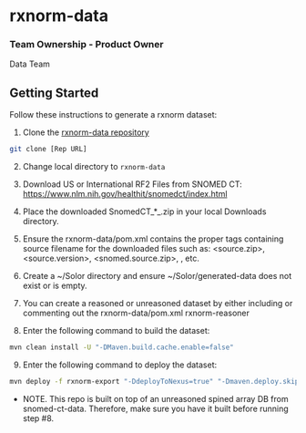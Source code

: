 # rxnorm-data

### Team Ownership - Product Owner
Data Team

## Getting Started

Follow these instructions to generate a rxnorm dataset:

1. Clone the [rxnorm-data repository](https://github.com/ikmdev/rxnorm-data)

```bash
git clone [Rep URL]
```

2. Change local directory to `rxnorm-data`

3. Download US or International RF2 Files from SNOMED CT: https://www.nlm.nih.gov/healthit/snomedct/index.html

4. Place the downloaded SnomedCT_*_.zip in your local Downloads directory.

5. Ensure the rxnorm-data/pom.xml contains the proper tags containing source filename for the downloaded files such as:
   <source.zip>, <source.version>, <snomed.source.zip>, <starterSet>, etc.

6. Create a ~/Solor directory and ensure ~/Solor/generated-data does not exist or is empty.

7. You can create a reasoned or unreasoned dataset by either including or commenting out the rxnorm-data/pom.xml <module>rxnorm-reasoner</module>

8. Enter the following command to build the dataset:

```bash
mvn clean install -U "-DMaven.build.cache.enable=false"
```

9. Enter the following command to deploy the dataset:

```bash
mvn deploy -f rxnorm-export "-DdeployToNexus=true" "-Dmaven.deploy.skip=true" "-Dmaven.build.cache.enabled=false"
```

- NOTE. This repo is built on top of an unreasoned spined array DB from snomed-ct-data. Therefore, make sure you have it built before running step #8.

